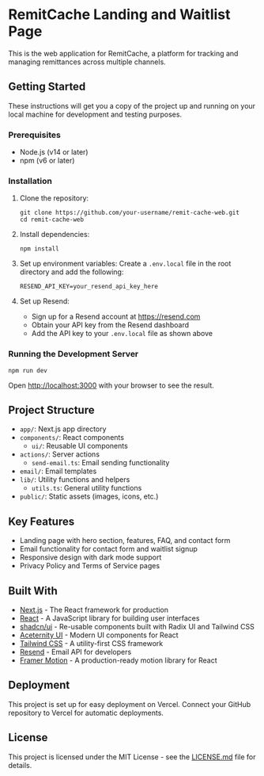 # RemitCache Landing and Waitlist Page

This is the web application for RemitCache, a platform for tracking and managing remittances across multiple channels.

## Getting Started

These instructions will get you a copy of the project up and running on your local machine for development and testing purposes.

### Prerequisites

- Node.js (v14 or later)
- npm (v6 or later)

### Installation

1. Clone the repository:
   ```
   git clone https://github.com/your-username/remit-cache-web.git
   cd remit-cache-web
   ```

2. Install dependencies:
   ```
   npm install
   ```

3. Set up environment variables:
   Create a `.env.local` file in the root directory and add the following:
   ```
   RESEND_API_KEY=your_resend_api_key_here
   ```

4. Set up Resend:
   - Sign up for a Resend account at https://resend.com
   - Obtain your API key from the Resend dashboard
   - Add the API key to your `.env.local` file as shown above

### Running the Development Server
```
npm run dev
```

Open [http://localhost:3000](http://localhost:3000) with your browser to see the result.

## Project Structure

- `app/`: Next.js app directory
- `components/`: React components
  - `ui/`: Reusable UI components
- `actions/`: Server actions
  - `send-email.ts`: Email sending functionality
- `email/`: Email templates
- `lib/`: Utility functions and helpers
  - `utils.ts`: General utility functions
- `public/`: Static assets (images, icons, etc.)

## Key Features

- Landing page with hero section, features, FAQ, and contact form
- Email functionality for contact form and waitlist signup
- Responsive design with dark mode support
- Privacy Policy and Terms of Service pages

## Built With

- [Next.js](https://nextjs.org/) - The React framework for production
- [React](https://reactjs.org/) - A JavaScript library for building user interfaces
- [shadcn/ui](https://ui.shadcn.com/) - Re-usable components built with Radix UI and Tailwind CSS
- [Aceternity UI](https://ui.aceternity.com/) - Modern UI components for React
- [Tailwind CSS](https://tailwindcss.com/) - A utility-first CSS framework
- [Resend](https://resend.com/) - Email API for developers
- [Framer Motion](https://www.framer.com/motion/) - A production-ready motion library for React

## Deployment

This project is set up for easy deployment on Vercel. Connect your GitHub repository to Vercel for automatic deployments.

## License

This project is licensed under the MIT License - see the [LICENSE.md](LICENSE.md) file for details.
